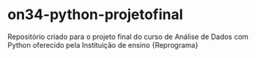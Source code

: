 # on34-python-projetofinal
Repositório criado para o projeto final do curso de Análise de Dados com Python oferecido pela Instituição de ensino {Reprograma}
